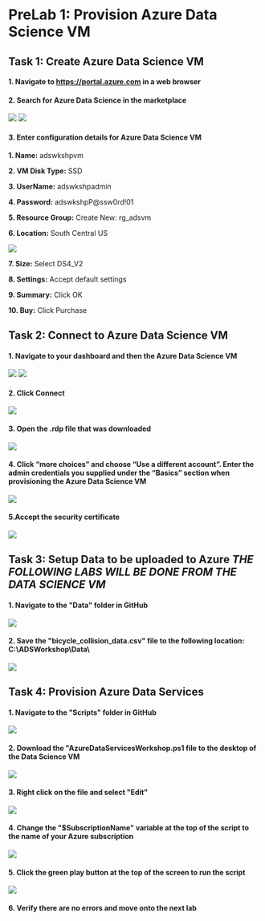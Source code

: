 # PreLab 1: Provision Azure Data Science VM

## Task 1: Create Azure Data Science VM

#### 1.	Navigate to https://portal.azure.com in a web browser

#### 2.	Search for Azure Data Science in the marketplace
![](/images/ADS01_Search.png)
![](/images/ADS02_Create.png)

#### 3. Enter configuration details for Azure Data Science VM
   **1. Name:** adswkshpvm
  
   **2. VM Disk Type:** SSD
  
   **3. UserName:** adswkshpadmin
  
   **4. Password:** adswkshpP@ssw0rd!01
  
   **5. Resource Group:** Create New: rg_adsvm
  
   **6. Location:** South Central US
   
   ![](/images/ADS03_BasicSettings.png)
  
   **7. Size:** Select DS4_V2
  
   **8. Settings:** Accept default settings
  
   **9. Summary:** Click OK
  
   **10. Buy:** Click Purchase
 	
## Task 2: Connect to Azure Data Science VM
#### 1.	Navigate to your dashboard and then the Azure Data Science VM

![](/images/ADS04_Dashboard1.png)
![](/images/ADS05_Dashboard2.png)
   
#### 2.	Click Connect

   ![](/images/ADS06_Connect.png)
   
#### 3.	Open the .rdp file that was downloaded

   ![](/images/ADS07_ConnectRDP.png)
   
#### 4.	Click “more choices” and choose “Use a different account”.   Enter the admin credentials you supplied under the “Basics” section when provisioning the Azure Data Science VM

   ![](/images/ADS08_ConnectCredentials.png)
   
#### 5.Accept the security certificate

   ![](/images/ADS09_AcceptCert.png)
   
## Task 3: Setup Data to be uploaded to Azure *THE FOLLOWING LABS WILL BE DONE FROM THE DATA SCIENCE VM*
#### 1.	Navigate to the "Data" folder in GitHub

   ![](/images/ADS10_DownloadData.png)

#### 2.	Save the "bicycle_collision_data.csv" file to the following location: C:\ADSWorkshop\Data\

   ![](/images/ADS10_DownloadData1.png)

## Task 4: Provision Azure Data Services
#### 1.	Navigate to the "Scripts" folder in GitHub

   ![](/images/ADS11_DownloadPSFile.png)

#### 2.	Download the "AzureDataServicesWorkshop.ps1 file to the desktop of the Data Science VM

   ![](/images/ADS11_DownloadPSFile1.png)

#### 3.	Right click on the file and select "Edit"

   ![](/images/ADS12_OpenPSFile.png)

#### 4.	Change the "$SubscriptionName" variable at the top of the script to the name of your Azure subscription

   ![](/images/ADS13_ChangeSubscriptionName.png)

#### 5. Click the green play button at the top of the screen to run the script

   ![](/images/ADS14_RunScript.png)

#### 6. Verify there are no errors and move onto the next lab
